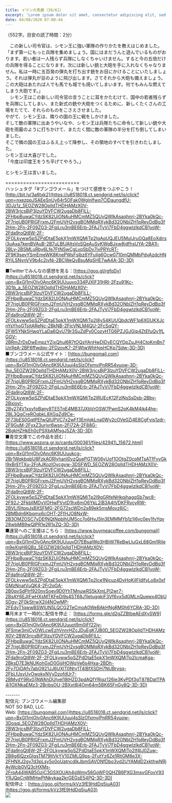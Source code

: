 ```yaml
---
title: イワンの馬鹿（39/61）
excerpt: 'Lorem ipsum dolor sit amet, consectetur adipiscing elit, sed do eiusmod tempor incididunt ut labore et dolore magna aliqua. Praesent elementum facilisis leo vel fringilla est ullamcorper eget. At imperdiet dui accumsan sit amet nulla facilisi morbi tempus.'
date: 04/08/2020 07:00:44
---
```


（552字。目安の読了時間：2分）  
  
　この新しい司令官は、シモン王に強い軍隊の作りかたを教えはじめました。  
「まず第一にもっと兵隊を集めましょう。国にはまだうんと遊んでいるものがおります。若い者は一人残らず兵隊にしなくちゃいけません。すると今の五倍だけの兵隊を得ることになります。次には新しい銃と大砲を手に入れなくちゃなりません。私は一時に五百発の弾丸を打ち出す銃をお目にかけることにいたしましょう。それは弾丸が豆のように飛び出します。さてそれから大砲も備えましょう。この大砲はあたれば人でも馬でも城でも焼いてしまいます。何でもみんな燃えてしまう大砲です。」  
　シモン王はこの新しい司令官の言うことに耳をかたむけて、国中の若者残らずを兵隊にしてしまい、また新式の銃や大砲をつくるために、新しくたくさんの工場をたてて、それらのものをこさえさせました。  
やがて、シモン王は、隣りの国の王に戦をしかけました。  
そして敵の軍隊に出あうやいなや、シモン王は兵隊たちに命令して新しい銃や大砲を雨霰のように打ちかけて、またたく間に敵の軍隊の半分を打ち倒してしまいました。  
そこで隣の国の王はふるえ上って降参し、その領地のすべてを引きわたしました。  
シモン王は大喜びでした。  
「今度は印度王をうち平げてやろう。」  
  
とシモン王は言いました。  
  
\=========================  
ハッシュタグ「#ブンゴウメール」をつけて感想をつぶやこう！　  
[http://bit.ly/3a6txk2](https://u8518018.ct.sendgrid.net/ls/click?upn=nxezppJSAEeSnUy64r5OFak0Wglnlfwq7ClDaungdfU-3DJz1z_5EOZW28OpIldTHDHAMzX0V-2BW3rjcsBjP3IzuYDVFCW2ugaDb8FlLL-2FHbpBuwaCYdzSK82UiONAuHMCmMZ5QUyQWlkAsaqhnrj-2BYka0kQc-2F7rigUB0PRlGFrxmJ2FmUVH2vsgBOMMqRXykBd32ONbIZH1pReyDdBq3f2Hm-2Fn-2F09ZG3-2FgjLru3mBE6Erb-2FAJTyVi7FbD4ggwlzlkdCB1yoW-2Fda9roQt8W-2F-2FOLkyww5pSZPdDtaE5pkX1mWXQMiTp2IgAqUQJEU5MulJruGQa8EoXdirsi3uAxa7kenBVAuB-2B7uLBfJAItsVoSQeAuSvKWqBJxw8jdfhsUYA-2BA1l-2BLv-2BSMLuRby6Lfe7FtNSwCgLvqSbDv7ivPRYcRT-2F9K9sevYSmEmeWK8KnePWsFslbz6YFuilg6Ocw0710mQMMbPdvAzdcHNRYjLSNynVV9b4c2ivNi-2BCWeQvBsuMqSHE7wA4A-3D-3D)  
  
■Twitterでみんなの感想を見る：[https://goo.gl/rgfoDv](https://u8518018.ct.sendgrid.net/ls/click?upn=BxGl1mjOlv0Anc6K9UUuuvo334PJXlF31HRI-2Fzu91Kc-3D1b_a_5EOZW28OpIldTHDHAMzX0V-2BW3rjcsBjP3IzuYDVFCW2ugaDb8FlLL-2FHbpBuwaCYdzSK82UiONAuHMCmMZ5QUyQWlkAsaqhnrj-2BYka0kQc-2F7rigUB0PRlGFrxmJ2FmUVH2vsgBOMMqRXykBd32ONbIZH1pReyDdBq3f2Hm-2Fn-2F09ZG3-2FgjLru3mBE6Erb-2FAJTyVi7FbD4ggwlzlkdCB1yoW-2Fda9roQt8W-2F-2FOLkyww5pSZPdDtaE5pkX1mWXQMiTp2I8yS4KUUQbdcWF1p6XGUKXJcnYsYhoGTsjtAReNc-2BkNB-2FicVNLM4QU-2FcSqQY-2FW5YNk5HwqYLaDa6QvU79r3SuZdPy0CozyHTG6PZJGJGip4ZtEfuQy1fLGGV-2BRmZrDsDwEmpzYZjxQhul6R7tOQsYAnHwDlDvECQYDpZuJH4CtoKmBn7Un1leA-2BF6ffwdqv-2FDzovK7-2FWtwWhHgsHCKp7Sdw-3D-3D)  
■ブンゴウメール公式サイト：[https://bungomail.com](https://u8518018.ct.sendgrid.net/ls/click?upn=BxGl1mjOlv0Anc6K9UUuuj4sSlzOfxmyiPnRR54vuow-3D-9ui_5EOZW28OpIldTHDHAMzX0V-2BW3rjcsBjP3IzuYDVFCW2ugaDb8FlLL-2FHbpBuwaCYdzSK82UiONAuHMCmMZ5QUyQWlkAsaqhnrj-2BYka0kQc-2F7rigUB0PRlGFrxmJ2FmUVH2vsgBOMMqRXykBd32ONbIZH1pReyDdBq3f2Hm-2Fn-2F09ZG3-2FgjLru3mBE6Erb-2FAJTyVi7FbD4ggwlzlkdCB1yoW-2Fda9roQt8W-2F-2FOLkyww5pSZPdDtaE5pkX1mWXQMiTp2IRUEcK12FzINsSsDsb-2Bbv-2Bxiovl-2By274V1xsvfpBany8TE5TnE4MB37JXbVrOSW7PwnS2pK4kM4jk44he-2BL3QgCreROqbkL8XGqZd9Ce-2F73bES0GqtPEfwQIUPVC7x2wFf3EmlgkLna0Wy2cOVe0Zi4E8CgFyis1zdr-2F9GuM-2FyxZ3urjvr6wsn-2Fi72A-2F88G-2BgkHZHkEh0cPSXbAMfsgJ5ZA-3D-3D)  
■青空文庫でこの作品を読む：[https://www.aozora.gr.jp/cards/000361/files/42941\_15672.html](https://u8518018.ct.sendgrid.net/ls/click?upn=BxGl1mjOlv0Anc6K9UUuukcg-2Br1WqkbqbU8FzkAORlyhanI0vzQuePGTW06yUof1OOtgZ0cpMTsATfFvvGkl9xBrEfTXu-2FrAJKozlOycgyw-3DSFWD_5EOZW28OpIldTHDHAMzX0V-2BW3rjcsBjP3IzuYDVFCW2ugaDb8FlLL-2FHbpBuwaCYdzSK82UiONAuHMCmMZ5QUyQWlkAsaqhnrj-2BYka0kQc-2F7rigUB0PRlGFrxmJ2FmUVH2vsgBOMMqRXykBd32ONbIZH1pReyDdBq3f2Hm-2Fn-2F09ZG3-2FgjLru3mBE6Erb-2FAJTyVi7FbD4ggwlzlkdCB1yoW-2Fda9roQt8W-2F-2FOLkyww5pSZPdDtaE5pkX1mWXQMiTp2I9gGRfeNHkqjhagqSb7wc8-2F92J-2FkblIMDyVOHwPVvtD1hx6mO6YkL2iB3A4tVDKFRvcyRW-2BVLl5ItpqJsBXSFMG-2FG72scWDn2s89ek5msMovz6jC-2BMBdn6Kbqmx6cOHT-2FfHJO8NxW-2B3OMZOSC7vDEfNQtNpblhUM5cc7o6HvJ5ln3EMMMYb1z1j6yc0ey1fvYqv28wbMB9wQlPR1e2R1xZQ-3D-3D)  
■運営へのご支援はこちら： [https://www.buymeacoffee.com/bungomail](https://u8518018.ct.sendgrid.net/ls/click?upn=BxGl1mjOlv0Anc6K9UUuuvDl7EBsalWq3HBiW7ReBwLluGxL68Gm1RiIem9eXlgH6QBz_5EOZW28OpIldTHDHAMzX0V-2BW3rjcsBjP3IzuYDVFCW2ugaDb8FlLL-2FHbpBuwaCYdzSK82UiONAuHMCmMZ5QUyQWlkAsaqhnrj-2BYka0kQc-2F7rigUB0PRlGFrxmJ2FmUVH2vsgBOMMqRXykBd32ONbIZH1pReyDdBq3f2Hm-2Fn-2F09ZG3-2FgjLru3mBE6Erb-2FAJTyVi7FbD4ggwlzlkdCB1yoW-2Fda9roQt8W-2F-2FOLkyww5pSZPdDtaE5pkX1mWXQMiTp2Ice1Njcuz4DvHoKiIFldlfvLo8x0sfGMzNnatVuQK4-2Fr2qGA-2B0qvSdPlrf920nvSoev9D0YhTMnuwRS5kXmLPI2wr7-2BsAY6EJtFwHXsMTKFeDi9s4ST68J1IetugqkiF3Vf6vx5dGMLnQuewx4ObUSDgv-2F0kStrwX2il4NOwMP-2FEdyT1qwwBSWlUN5LQCG2TeCmoA0WeBAkHNgRM0h6YCRA-3D-3D)  
■月末まで一時的に配信を停止： [https://forms.gle/d2gZZBtbeAEdXySW9](https://u8518018.ct.sendgrid.net/ls/click?upn=BxGl1mjOlv0Anc6K9UUuuot9m0iFf22jy-2FSmw3mjCyOWLcwEzhVnnrHZcJDuEgK7JB0D_5EOZW28OpIldTHDHAMzX0V-2BW3rjcsBjP3IzuYDVFCW2ugaDb8FlLL-2FHbpBuwaCYdzSK82UiONAuHMCmMZ5QUyQWlkAsaqhnrj-2BYka0kQc-2F7rigUB0PRlGFrxmJ2FmUVH2vsgBOMMqRXykBd32ONbIZH1pReyDdBq3f2Hm-2Fn-2F09ZG3-2FgjLru3mBE6Erb-2FAJTyVi7FbD4ggwlzlkdCB1yoW-2Fda9roQt8W-2F-2FOLkyww5pSZPdDtaE5pkX1mWXQMiTp2IcmaKga-2BksD7E3kNUKohGxD0GjjjHOWgVe6s4Hxa-2BDh-2Fy7OiDAfv7abO921JJ6UXlT0Nty1T4lBfXSDH7NUBrvsq-2FbLfJsvUvOwokxNVyDzofdUr7-2BMvdY9Rx07AWAhDUIyel18lHZD3pdAQfYRjqz126ie3KyPDf3gT878DatTPA4i1OXNkaEMz3-2BribsOU-2BXxt8l4Om64m5BK65FnGy8Q-3D-3D)  
  
\-------  
配信元: ブンゴウメール編集部  
NOT SO BAD, LLC.  
Web: [https://bungomail.com](https://u8518018.ct.sendgrid.net/ls/click?upn=BxGl1mjOlv0Anc6K9UUuuj4sSlzOfxmyiPnRR54vuow-3Dosqj_5EOZW28OpIldTHDHAMzX0V-2BW3rjcsBjP3IzuYDVFCW2ugaDb8FlLL-2FHbpBuwaCYdzSK82UiONAuHMCmMZ5QUyQWlkAsaqhnrj-2BYka0kQc-2F7rigUB0PRlGFrxmJ2FmUVH2vsgBOMMqRXykBd32ONbIZH1pReyDdBq3f2Hm-2Fn-2F09ZG3-2FgjLru3mBE6Erb-2FAJTyVi7FbD4ggwlzlkdCB1yoW-2Fda9roQt8W-2F-2FOLkyww5pSZPdDtaE5pkX1mWXQMiTp2If4IJ0Zuw-2B8g6lQzxGIgsTM79ItVkYV10ZMLQ9ps-2FutYz6Ze1RltGM8e3X-2FHNXJ2gv7d3pLsy5o0oUatncdIkJbmSAVONfDbo3vd2UYAMdD2xkthwNRjAyWcib0VQ3cHXMs-2FrpA44WAB5GzjC3GSXOUAh4gWmy56GoWF0QHZB6PXG3msvGFovV93YRJQpCnWMHwPtNkykaa2krGEGsE54PQ-3D-3D)  
配信停止：[https://goo.gl/forms/kVz3fE9HdDq5iuA03](https://goo.gl/forms/kVz3fE9HdDq5iuA03)  
![](https://u8518018.ct.sendgrid.net/wf/open?upn=ypZaqTjaYrwJSsa-2BLe7H7RcvxSux8rtM6dMtnptkxLQMLiJbmQ03whDMSt9-2BvxM-2BKE6ujadHWCHS-2FYDUUXrKB1ko48yvbyCc0cRihB-2Fp5Bay9wjnwFFFSOMUGZ1XsQFL6p8hp16D1yieF4SRPfSVoPAbk-2BU031PIAtR8Q2ykBx0vbz3yH729ZzeQH2qnaBZShbfFCUBQNnuZN1GEXV3NlrzEgAtziMv3Om0xJSb0Icpkwz3m5126sjPeFFJdAybtqCyv-2Bna9Ird0ExxgST-2BirKHbV-2FuGAznpz8FuHpTZDgoiKummCVvBLGLW-2FovhrpSPe8z0zLOhxiE29IkUAgrEgyjDS2XfJZtdgHtU-2BjSkvNJ8C69ExJrf2oZ3q5l8qSelUrsToGbq7oRxPBgqI1-2F8R4O-2BJIqbna0rJumXR-2FKfJmtChl2WFedxAfFDf8-2FesT6DHqFyVbat7TCGsuKKHis10g-3D-3D)
